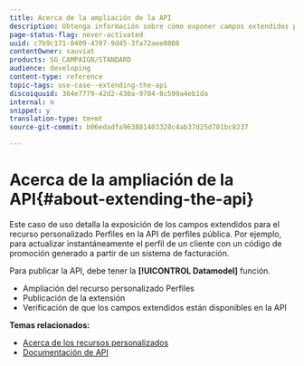 ```yaml
---
title: Acerca de la ampliación de la API
description: Obtenga información sobre cómo exponer campos extendidos para el recurso personalizado Perfiles en la API pública de perfiles.
page-status-flag: never-activated
uuid: c7b9c171-0409-4707-9d45-3fa72aee8008
contentOwner: sauviat
products: SG_CAMPAIGN/STANDARD
audience: developing
content-type: reference
topic-tags: use-case--extending-the-api
discoiquuid: 304e7779-42d2-430a-9704-8c599a4eb1da
internal: n
snippet: y
translation-type: tm+mt
source-git-commit: b06edadfa963881403328c4ab37d25d701bc8237

---
```



# Acerca de la ampliación de la API{#about-extending-the-api}

Este caso de uso detalla la exposición de los campos extendidos para el recurso personalizado Perfiles en la API de perfiles pública. Por ejemplo, para actualizar instantáneamente el perfil de un cliente con un código de promoción generado a partir de un sistema de facturación.

Para publicar la API, debe tener la **[!UICONTROL Datamodel]** función.

* Ampliación del recurso personalizado Perfiles
* Publicación de la extensión
* Verificación de que los campos extendidos están disponibles en la API

**Temas relacionados:**

* [Acerca de los recursos personalizados](../../developing/using/data-model-concepts.md)
* [Documentación de API](../../api/using/about-campaign-standard-apis.md)
